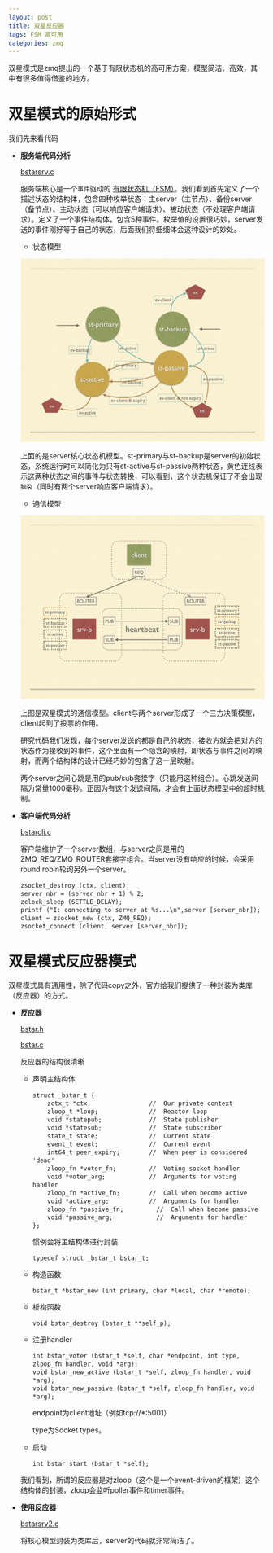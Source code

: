 ```yaml
---
layout: post
title: 双星反应器
tags: FSM 高可用
categories: zmq
---
```


双星模式是zmq提出的一个基于有限状态机的高可用方案，模型简洁、高效，其中有很多值得借鉴的地方。

# 双星模式的原始形式

我们先来看代码

- **服务端代码分析**
	
	[bstarsrv.c][bstarsrv.c]
	
	服务端核心是一个`事件`驱动的 [有限状态机（FSM）][fsm]。我们看到首先定义了一个描述状态的结构体，包含四种枚举状态：主server（主节点）、备份server（备节点）、主动状态（可以响应客户端请求）、被动状态（不处理客户端请求）。定义了一个事件结构体，包含5种事件。枚举值的设置很巧妙，server发送的事件刚好等于自己的状态，后面我们将细细体会这种设计的妙处。
	
	* 状态模型
	
	![state-machine](/static/img/zmq/st.001.jpg)
	
	上面的是server核心状态机模型。st-primary与st-backup是server的初始状态，系统运行时可以简化为只有st-active与st-passive两种状态，黄色连线表示这两种状态之间的事件与状态转换，可以看到，这个状态机保证了不会出现`脑裂`（同时有两个server响应客户端请求）。
	
	* 通信模型
	
	![state-machine](/static/img/zmq/st.002.jpg)
	
	上图是双星模式的通信模型。client与两个server形成了一个三方决策模型，client起到了投票的作用。
	
	研究代码我们发现，每个server发送的都是自己的状态，接收方就会把对方的状态作为接收到的事件，这个里面有一个隐含的映射，即状态与事件之间的映射，而两个结构体的设计已经巧妙的包含了这一层映射。
	
	两个server之间心跳是用的pub/sub套接字（只能用这种组合）。心跳发送间隔为常量1000毫秒。正因为有这个发送间隔，才会有上面状态模型中的超时机制。

- **客户端代码分析**
	
	[bstarcli.c][bstarcli.c]
	
	客户端维护了一个server数组，与server之间是用的ZMQ_REQ/ZMQ_ROUTER套接字组合。当server没有响应的时候，会采用round robin轮询另外一个server。
	
	```
	zsocket_destroy (ctx, client);
    server_nbr = (server_nbr + 1) % 2;
    zclock_sleep (SETTLE_DELAY);
    printf ("I: connecting to server at %s...\n",server [server_nbr]);
    client = zsocket_new (ctx, ZMQ_REQ);
    zsocket_connect (client, server [server_nbr]);
	```


# 双星模式反应器模式

双星模式具有通用性，除了代码copy之外，官方给我们提供了一种封装为类库（反应器）的方式。

- **反应器**

	[bstar.h][bstar.h]
	
	[bstar.c][bstar.c]
	
	反应器的结构很清晰
	
	* 声明主结构体
	
		```
		struct _bstar_t {
    		zctx_t *ctx;                //  Our private context
    		zloop_t *loop;              //  Reactor loop
    		void *statepub;             //  State publisher
    		void *statesub;             //  State subscriber
    		state_t state;              //  Current state
    		event_t event;              //  Current event
    		int64_t peer_expiry;        //  When peer is considered 'dead'
    		zloop_fn *voter_fn;         //  Voting socket handler
    		void *voter_arg;            //  Arguments for voting handler
    		zloop_fn *active_fn;        //  Call when become active
    		void *active_arg;           //  Arguments for handler
    		zloop_fn *passive_fn;         //  Call when become passive
    		void *passive_arg;            //  Arguments for handler
		};
		```
		惯例会将主结构体进行封装 
		
		```
		typedef struct _bstar_t bstar_t;
		```
	* 构造函数
	
		```
		bstar_t *bstar_new (int primary, char *local, char *remote);
		```
	* 析构函数
	
		```
		void bstar_destroy (bstar_t **self_p);
		```
	* 注册handler
		
		```
		int bstar_voter (bstar_t *self, char *endpoint, int type, zloop_fn handler, void *arg);
		void bstar_new_active (bstar_t *self, zloop_fn handler, void *arg);
		void bstar_new_passive (bstar_t *self, zloop_fn handler, void *arg);
		```
		endpoint为client地址（例如tcp://*:5001）	
		
		type为Socket types。
		
	* 启动  
	
		```
		int bstar_start (bstar_t *self);
		```
		
	我们看到，所谓的反应器是对zloop（这个是一个event-driven的框架）这个结构体的封装，zloop会监听poller事件和timer事件。
		
- **使用反应器**
	
	[bstarsrv2.c][bstarsrv2.c]
	
	将核心模型封装为类库后，server的代码就非常简洁了。

[fsm]:https://en.wikipedia.org/wiki/Finite-state_machine
[bstarsrv.c]:https://github.com/imatix/zguide/blob/master/examples/C/bstarsrv.c
[bstarcli.c]:https://github.com/imatix/zguide/blob/master/examples/C/bstarcli.c
[bstar.h]:https://github.com/imatix/zguide/blob/master/examples/C/bstar.h
[bstar.c]:https://github.com/imatix/zguide/blob/master/examples/C/bstar.c
[bstarsrv2.c]:https://github.com/imatix/zguide/blob/master/examples/C/bstarsrv2.c

